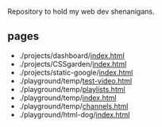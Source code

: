 Repository to hold my web dev shenanigans.

## pages
- ./projects/dashboard/[index.html](./projects/dashboard/index.html)
- ./projects/CSSgarden/[index.html](./projects/CSSgarden/index.html)
- ./projects/static-google/[index.html](./projects/static-google/index.html)
- ./playground/temp/[test-video.html](./playground/temp/test-video.html)
- ./playground/temp/[playlists.html](./playground/temp/playlists.html)
- ./playground/temp/[index.html](./playground/temp/index.html)
- ./playground/temp/[channels.html](./playground/temp/channels.html)
- ./playground/html-dog/[index.html](./playground/html-dog/index.html)
